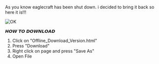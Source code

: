 As you know eaglecraft has been shut down. i decided to bring it back so here it is!!!

![OK](https://user-images.githubusercontent.com/119814547/205516681-f8a1329f-78a7-4370-a6db-d98a959a8f34.png)

𝙃𝙊𝙒 𝙏𝙊 𝘿𝙊𝙒𝙉𝙇𝙊𝘼𝘿

1. Click on "Offline_Download_Version.html"
2. Press "Download"
3. Right click on page and press "Save As"
4. Open File
